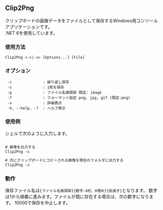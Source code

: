 ## Clip2Png

クリップボードの画像データをファイルとして保存するWindows用コンソールアプリケーションです。  
.NET 6を使用しています。


### 使用方法

`Clip2Png <-c|-s> [Options...] [File]`

### オプション

```
 -c              : 繰り返し保存
 -s              : 1枚を保存
 -p              : ファイル名接頭辞 既定: image
 -f              : フォーマット指定 png, jpg, gif (既定:png)
 -v              : 詳細表示
 -h, --help, -?  : ヘルプ表示
```


### 使用例

シェルで次のように入力します。

```ps

# 画像を出力する
Clip2Png -s

# 次にクリップボードにコピーされる画像を現在のフォルダに出力する
Clip2Png -s

```

### 動作

保存ファイル名は`{ファイル名接頭辞}{数字:4桁、0埋め}{拡張子}`となります。
数字は1から順番に進みます。ファイルが既に存在する場合は、次の数字になります。
10000で保存を中止します。

